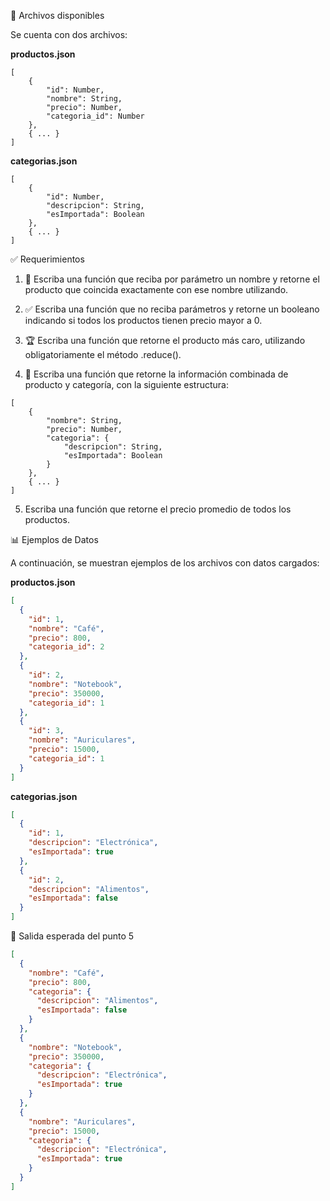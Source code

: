 📂 Archivos disponibles

Se cuenta con dos archivos:

**productos.json**

```
[
    {
        "id": Number,
        "nombre": String,
        "precio": Number,
        "categoria_id": Number
    },
    { ... }
]
```

**categorias.json**

```
[
    {
        "id": Number,
        "descripcion": String,
        "esImportada": Boolean
    },
    { ... }
]
```

✅ Requerimientos

1. 🔎 Escriba una función que reciba por parámetro un nombre y retorne el producto que coincida exactamente con ese nombre utilizando.

2. ✅ Escriba una función que no reciba parámetros y retorne un booleano indicando si todos los productos tienen precio mayor a 0.

3. 🏆 Escriba una función que retorne el producto más caro, utilizando obligatoriamente el método .reduce().

4. 🔗 Escriba una función que retorne la información combinada de producto y categoría, con la siguiente estructura:

```
[
    {
        "nombre": String,
        "precio": Number,
        "categoria": {
            "descripcion": String,
            "esImportada": Boolean
        }
    },
    { ... }
]
```

5. Escriba una función que retorne el precio promedio de todos los productos.

📊 Ejemplos de Datos

A continuación, se muestran ejemplos de los archivos con datos cargados:

**productos.json**

```json
[
  {
    "id": 1,
    "nombre": "Café",
    "precio": 800,
    "categoria_id": 2
  },
  {
    "id": 2,
    "nombre": "Notebook",
    "precio": 350000,
    "categoria_id": 1
  },
  {
    "id": 3,
    "nombre": "Auriculares",
    "precio": 15000,
    "categoria_id": 1
  }
]
```

**categorias.json**

```json
[
  {
    "id": 1,
    "descripcion": "Electrónica",
    "esImportada": true
  },
  {
    "id": 2,
    "descripcion": "Alimentos",
    "esImportada": false
  }
]
```

🎯 Salida esperada del punto 5

```json
[
  {
    "nombre": "Café",
    "precio": 800,
    "categoria": {
      "descripcion": "Alimentos",
      "esImportada": false
    }
  },
  {
    "nombre": "Notebook",
    "precio": 350000,
    "categoria": {
      "descripcion": "Electrónica",
      "esImportada": true
    }
  },
  {
    "nombre": "Auriculares",
    "precio": 15000,
    "categoria": {
      "descripcion": "Electrónica",
      "esImportada": true
    }
  }
]
```
